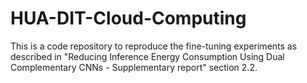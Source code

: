 # HUA-DIT-Cloud-Computing
This is a code repository to reproduce the fine-tuning experiments as described in "Reducing Inference Energy Consumption Using Dual Complementary CNNs - Supplementary report" section 2.2.
